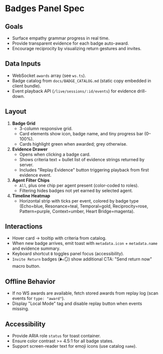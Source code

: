 # Badges Panel Spec

## Goals
- Surface empathy grammar progress in real time.
- Provide transparent evidence for each badge auto-award.
- Encourage reciprocity by visualizing return gestures and invites.

## Data Inputs
- WebSocket `awards` array (see `ws.ts`).
- Badge catalog from `docs/BADGE_CATALOG.md` (static copy embedded in client bundle).
- Event playback API (`/live/sessions/:id/events`) for evidence drill-down.

## Layout
1. **Badge Grid**
   - 3-column responsive grid.
   - Card elements show icon, badge name, and tiny progress bar (0–100%).
   - Cards highlight green when awarded; grey otherwise.
2. **Evidence Drawer**
   - Opens when clicking a badge card.
   - Shows criteria text + bullet list of evidence strings returned by server.
   - Includes "Replay Evidence" button triggering playback from first evidence event.
3. **Agent Filter Chips**
   - `All`, plus one chip per agent present (color-coded to roles).
   - Filtering hides badges not yet earned by selected agent.
4. **Timeline Heatmap**
   - Horizontal strip with ticks per event, colored by badge type (Echo=blue, Resonance=teal, Temporal=gold, Reciprocity=rose, Pattern=purple, Context=umber, Heart Bridge=magenta).

## Interactions
- Hover card → tooltip with criteria from catalog.
- When new badge arrives, emit toast with `metadata.icon` + `metadata.name` and evidence summary.
- Keyboard shortcut `B` toggles panel focus (accessibility).
- `Invite Return` badges (🌬️🪞) show additional CTA: "Send return now" macro button.

## Offline Behavior
- If no WS awards are available, fetch stored awards from replay log (scan events for `type: "award"`).
- Display "Local Mode" tag and disable replay button when events missing.

## Accessibility
- Provide ARIA role `status` for toast container.
- Ensure color contrast >= 4.5:1 for all badge states.
- Support screen-reader text for emoji icons (use catalog `name`).
